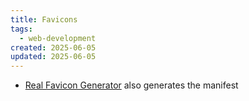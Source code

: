 ```yaml
---
title: Favicons
tags:
  - web-development
created: 2025-06-05
updated: 2025-06-05
---
```


- [Real Favicon Generator](https://realfavicongenerator.net/) also generates the manifest